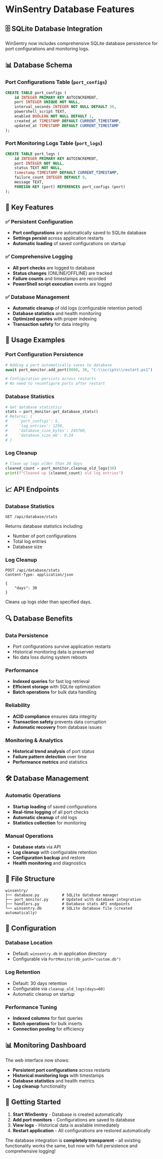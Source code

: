 # WinSentry Database Features

## 🗄️ SQLite Database Integration

WinSentry now includes comprehensive SQLite database persistence for port configurations and monitoring logs.

## 📊 Database Schema

### Port Configurations Table (`port_configs`)
```sql
CREATE TABLE port_configs (
    id INTEGER PRIMARY KEY AUTOINCREMENT,
    port INTEGER UNIQUE NOT NULL,
    interval_seconds INTEGER NOT NULL DEFAULT 30,
    powershell_script TEXT,
    enabled BOOLEAN NOT NULL DEFAULT 1,
    created_at TIMESTAMP DEFAULT CURRENT_TIMESTAMP,
    updated_at TIMESTAMP DEFAULT CURRENT_TIMESTAMP
);
```

### Port Monitoring Logs Table (`port_logs`)
```sql
CREATE TABLE port_logs (
    id INTEGER PRIMARY KEY AUTOINCREMENT,
    port INTEGER NOT NULL,
    status TEXT NOT NULL,
    timestamp TIMESTAMP DEFAULT CURRENT_TIMESTAMP,
    failure_count INTEGER DEFAULT 0,
    message TEXT,
    FOREIGN KEY (port) REFERENCES port_configs (port)
);
```

## 🔧 Key Features

### ✅ **Persistent Configuration**
- **Port configurations** are automatically saved to SQLite database
- **Settings persist** across application restarts
- **Automatic loading** of saved configurations on startup

### ✅ **Comprehensive Logging**
- **All port checks** are logged to database
- **Status changes** (ONLINE/OFFLINE) are tracked
- **Failure counts** and timestamps are recorded
- **PowerShell script execution** events are logged

### ✅ **Database Management**
- **Automatic cleanup** of old logs (configurable retention period)
- **Database statistics** and health monitoring
- **Optimized queries** with proper indexing
- **Transaction safety** for data integrity

## 🚀 Usage Examples

### Port Configuration Persistence
```python
# Adding a port automatically saves to database
await port_monitor.add_port(8080, 30, "C:\\scripts\\restart.ps1")

# Configuration persists across restarts
# No need to reconfigure ports after restart
```

### Database Statistics
```python
# Get database statistics
stats = port_monitor.get_database_stats()
# Returns: {
#     'port_configs': 5,
#     'log_entries': 1250,
#     'database_size_bytes': 245760,
#     'database_size_mb': 0.24
# }
```

### Log Cleanup
```python
# Clean up logs older than 30 days
cleaned_count = port_monitor.cleanup_old_logs(30)
print(f"Cleaned up {cleaned_count} old log entries")
```

## 📈 API Endpoints

### Database Statistics
```http
GET /api/database/stats
```
Returns database statistics including:
- Number of port configurations
- Total log entries
- Database size

### Log Cleanup
```http
POST /api/database/stats
Content-Type: application/json

{
    "days": 30
}
```
Cleans up logs older than specified days.

## 🔍 Database Benefits

### **Data Persistence**
- Port configurations survive application restarts
- Historical monitoring data is preserved
- No data loss during system reboots

### **Performance**
- **Indexed queries** for fast log retrieval
- **Efficient storage** with SQLite optimization
- **Batch operations** for bulk data handling

### **Reliability**
- **ACID compliance** ensures data integrity
- **Transaction safety** prevents data corruption
- **Automatic recovery** from database issues

### **Monitoring & Analytics**
- **Historical trend analysis** of port status
- **Failure pattern detection** over time
- **Performance metrics** and statistics

## 🛠️ Database Management

### **Automatic Operations**
- **Startup loading** of saved configurations
- **Real-time logging** of all port checks
- **Automatic cleanup** of old logs
- **Statistics collection** for monitoring

### **Manual Operations**
- **Database stats** via API
- **Log cleanup** with configurable retention
- **Configuration backup** and restore
- **Health monitoring** and diagnostics

## 📁 File Structure

```
winsentry/
├── database.py          # SQLite database manager
├── port_monitor.py      # Updated with database integration
├── handlers.py          # Database stats API endpoints
└── winsentry.db         # SQLite database file (created automatically)
```

## 🔧 Configuration

### **Database Location**
- Default: `winsentry.db` in application directory
- Configurable via `PortMonitor(db_path="custom.db")`

### **Log Retention**
- Default: 30 days retention
- Configurable via `cleanup_old_logs(days=60)`
- Automatic cleanup on startup

### **Performance Tuning**
- **Indexed columns** for fast queries
- **Batch operations** for bulk inserts
- **Connection pooling** for efficiency

## 📊 Monitoring Dashboard

The web interface now shows:
- **Persistent port configurations** across restarts
- **Historical monitoring logs** with timestamps
- **Database statistics** and health metrics
- **Log cleanup** functionality

## 🚀 Getting Started

1. **Start WinSentry** - Database is created automatically
2. **Add port monitors** - Configurations are saved to database
3. **View logs** - Historical data is available immediately
4. **Restart application** - All configurations are restored automatically

The database integration is **completely transparent** - all existing functionality works the same, but now with full persistence and comprehensive logging!
